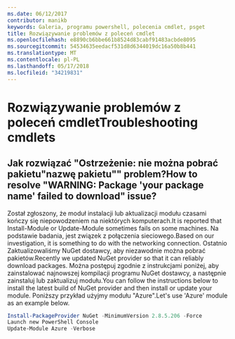 ```yaml
---
ms.date: 06/12/2017
contributor: manikb
keywords: Galeria, programu powershell, polecenia cmdlet, psget
title: Rozwiązywanie problemów z poleceń cmdlet
ms.openlocfilehash: e8890cb6bbe661b8524d83cabf91483acbde8095
ms.sourcegitcommit: 54534635eedacf531d8d6344019dc16a50b8b441
ms.translationtype: MT
ms.contentlocale: pl-PL
ms.lasthandoff: 05/17/2018
ms.locfileid: "34219831"
---
```

# <a name="troubleshooting-cmdlets"></a><span data-ttu-id="76760-103">Rozwiązywanie problemów z poleceń cmdlet</span><span class="sxs-lookup"><span data-stu-id="76760-103">Troubleshooting cmdlets</span></span>

## <a name="how-to-resolve-warning-package-your-package-name-failed-to-download-issue"></a><span data-ttu-id="76760-104">Jak rozwiązać "Ostrzeżenie: nie można pobrać pakietu"nazwę pakietu"" problem?</span><span class="sxs-lookup"><span data-stu-id="76760-104">How to resolve "WARNING: Package 'your package name' failed to download" issue?</span></span>

<span data-ttu-id="76760-105">Został zgłoszony, że moduł instalacji lub aktualizacji modułu czasami kończy się niepowodzeniem na niektórych komputerach.</span><span class="sxs-lookup"><span data-stu-id="76760-105">It is reported that Install-Module or Update-Module sometimes fails on some machines.</span></span>
<span data-ttu-id="76760-106">Na podstawie badania, jest związek z połączenia sieciowego.</span><span class="sxs-lookup"><span data-stu-id="76760-106">Based on our investigation, it is something to do with the networking connection.</span></span>
<span data-ttu-id="76760-107">Ostatnio Zaktualizowaliśmy NuGet dostawcy, aby niezawodnie można pobrać pakietów.</span><span class="sxs-lookup"><span data-stu-id="76760-107">Recently we updated NuGet provider so that it can reliably download packages.</span></span>
<span data-ttu-id="76760-108">Można postępuj zgodnie z instrukcjami poniżej, aby zainstalować najnowszej kompilacji programu NuGet dostawcy, a następnie zainstaluj lub zaktualizuj modułu.</span><span class="sxs-lookup"><span data-stu-id="76760-108">You can follow the instructions below to install the latest build of NuGet provider and then install or update your module.</span></span>
<span data-ttu-id="76760-109">Poniższy przykład użyjmy modułu "Azure".</span><span class="sxs-lookup"><span data-stu-id="76760-109">Let's use 'Azure' module as an example below.</span></span>

```powershell
Install-PackageProvider NuGet -MinimumVersion 2.8.5.206 -Force
Launch new PowerShell Console
Update-Module Azure -Verbose
```